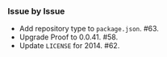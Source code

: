 ### Issue by Issue

 * Add repository type to `package.json`. #63.
 * Upgrade Proof to 0.0.41. #58.
 * Update `LICENSE` for 2014. #62.
